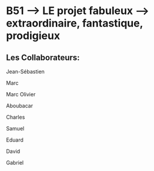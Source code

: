 B51 --> LE projet fabuleux --> extraordinaire, fantastique, prodigieux
======================================================================

Les Collaborateurs:
--------------------
Jean-Sébastien

Marc

Marc Olivier

Aboubacar

Charles

Samuel

Eduard 

David

Gabriel



